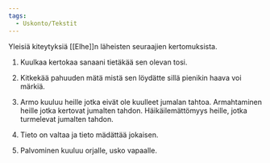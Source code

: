 ```yaml
---
tags:
  - Uskonto/Tekstit
---
```


Yleisiä kiteytyksiä [[Elhe]]n läheisten seuraajien kertomuksista. 

1. Kuulkaa kertokaa sanaani tietäkää sen olevan tosi.

2. Kitkekää pahuuden mätä mistä sen löydätte sillä pienikin haava voi märkiä.

3. Armo kuuluu heille jotka eivät ole kuulleet jumalan tahtoa. Armahtaminen heille jotka kertovat jumalten tahdon. Häikäilemättömyys heille, jotka turmelevat jumalten tahdon.

4. Tieto on valtaa ja tieto mädättää jokaisen.

5. Palvominen kuuluu orjalle, usko vapaalle.
